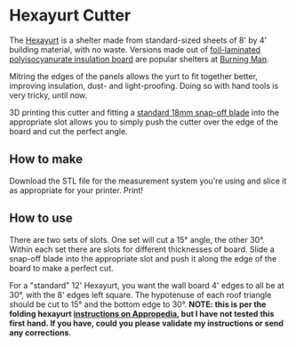 # Hexayurt Cutter
The [Hexayurt](https://www.appropedia.org/Hexayurt_playa) is a shelter made from standard-sized sheets of 8' by 4' building material, with no waste. Versions made out of [foil-laminated polyisocyanurate insulation board](https://en.wikipedia.org/wiki/Polyisocyanurate) are popular shelters at [Burning Man](https://burningman.org).

Mitring the edges of the panels allows the yurt to fit together better, improving insulation, dust- and light-proofing. Doing so with hand tools is very tricky, until now.

3D printing this cutter and fitting a [standard 18mm snap-off blade](https://www.amazon.com/s?k=18mm+snap+off+blade&crid=1X0J38O0XKV1W&sprefix=18mm+snap%2Caps%2C228&ref=nb_sb_ss_i_3_9) into the appropriate slot allows you to simply push the cutter over the edge of the board and cut the perfect angle.

## How to make
Download the STL file for the measurement system you're using and slice it as appropriate for your printer. Print!

## How to use
There are two sets of slots. One set will cut a 15° angle, the other 30°. Within each set there are slots for different thicknesses of board. Slide a snap-off blade into the appropriate slot and push it along the edge of the board to make a perfect cut.

For a "standard" 12' Hexayurt, you want the wall board 4' edges to all be at 30°, with the 8' edges left square. The hypotenuse of each roof triangle should be cut to 15° and the bottom edge to 30°. **NOTE: this is per the folding hexayurt [instructions on Appropedia](https://www.appropedia.org/Hexayurt_playa#The_Folding_Hexayurt), but I have not tested this first hand. If you have, could you please validate my instructions or send any corrections**.
